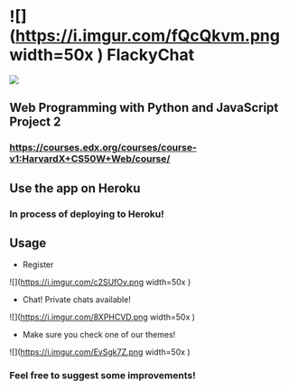 # ![](https://i.imgur.com/fQcQkvm.png width=50x ) FlackyChat
![](https://i.imgur.com/K1gRiyl.png)

## Web Programming with Python and JavaScript Project 2
### https://courses.edx.org/courses/course-v1:HarvardX+CS50W+Web/course/

## Use the app on Heroku

### In process of deploying to Heroku!


## Usage

* Register

![](https://i.imgur.com/c2SUfOv.png width=50x )

* Chat! Private chats available!

![](https://i.imgur.com/8XPHCVD.png width=50x )

* Make sure you check one of our themes!

![](https://i.imgur.com/EvSgk7Z.png width=50x )

### Feel free to suggest some improvements! 
